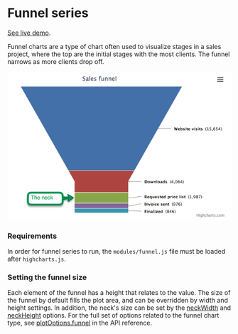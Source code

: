 Funnel series
=============

[See live demo](demo/funnel).

Funnel charts are a type of chart often used to visualize stages in a sales project, where the top are the initial stages with the most clients. The funnel narrows as more clients drop off. 

![funnel.png](funnel.png)

### Requirements

In order for funnel series to run, the `modules/funnel.js` file must be loaded after `highcharts.js`.

### Setting the funnel size

Each element of the funnel has a height that relates to the value. The size of the funnel by default fills the plot area, and can be overridden by width and height settings. In addition, the neck's size can be set by the [neckWidth](https://api.highcharts.com/highcharts/plotOptions.funnel.neckWidth) and [neckHeight](https://api.highcharts.com/highcharts/plotOptions.funnel.neckHeight) options. For the full set of options related to the funnel chart type, see [plotOptions.funnel](https://api.highcharts.com/highcharts/plotOptions.funnel) in the API reference.